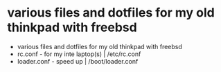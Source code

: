# various files and dotfiles for my old thinkpad with freebsd
* various files and dotfiles for my old thinkpad with freebsd
* rc.conf - for my inte laptop(s) | /etc/rc.conf
* loader.conf - speed up | /boot/loader.conf
